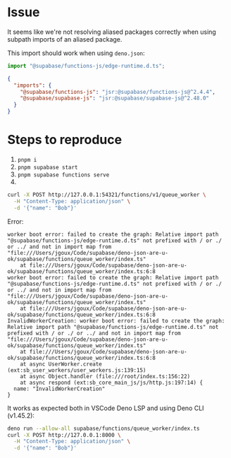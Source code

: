 # Issue

It seems like we're not resolving aliased packages correctly when using subpath imports of an aliased package.

This import should work when using `deno.json`:

```ts
import "@supabase/functions-js/edge-runtime.d.ts";
```

```json
{
  "imports": {
    "@supabase/functions-js": "jsr:@supabase/functions-js@^2.4.4",
    "@supabase/supabase-js": "jsr:@supabase/supabase-js@^2.48.0"
  }
}
```

# Steps to reproduce

1. `pnpm i`
2. `pnpm supabase start`
3. `pnpm supabase functions serve`
4.

```sh
curl -X POST http://127.0.0.1:54321/functions/v1/queue_worker \
  -H "Content-Type: application/json" \
  -d '{"name": "Bob"}'
```

Error:

```
worker boot error: failed to create the graph: Relative import path "@supabase/functions-js/edge-runtime.d.ts" not prefixed with / or ./ or ../ and not in import map from "file:///Users/jgoux/Code/supabase/deno-json-are-u-ok/supabase/functions/queue_worker/index.ts"
    at file:///Users/jgoux/Code/supabase/deno-json-are-u-ok/supabase/functions/queue_worker/index.ts:6:8
worker boot error: failed to create the graph: Relative import path "@supabase/functions-js/edge-runtime.d.ts" not prefixed with / or ./ or ../ and not in import map from "file:///Users/jgoux/Code/supabase/deno-json-are-u-ok/supabase/functions/queue_worker/index.ts"
    at file:///Users/jgoux/Code/supabase/deno-json-are-u-ok/supabase/functions/queue_worker/index.ts:6:8
InvalidWorkerCreation: worker boot error: failed to create the graph: Relative import path "@supabase/functions-js/edge-runtime.d.ts" not prefixed with / or ./ or ../ and not in import map from "file:///Users/jgoux/Code/supabase/deno-json-are-u-ok/supabase/functions/queue_worker/index.ts"
    at file:///Users/jgoux/Code/supabase/deno-json-are-u-ok/supabase/functions/queue_worker/index.ts:6:8
    at async UserWorker.create (ext:sb_user_workers/user_workers.js:139:15)
    at async Object.handler (file:///root/index.ts:156:22)
    at async respond (ext:sb_core_main_js/js/http.js:197:14) {
  name: "InvalidWorkerCreation"
}
```

It works as expected both in VSCode Deno LSP and using Deno CLI (v1.45.2):

```sh
deno run --allow-all supabase/functions/queue_worker/index.ts
curl -X POST http://127.0.0.1:8000 \
  -H "Content-Type: application/json" \
  -d '{"name": "Bob"}'
```
